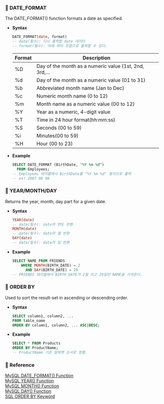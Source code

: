 ### 🥯 DATE_FORMAT
The DATE_FORMAT() function formats a date as specified.<br>
  - **Syntax**
    ```SQL
    DATE_FORMAT(date, format)
    -- date(필수): 다시 출력할 date 데이터
    -- format(필수): 아래 여러 조합으로 출력할 수 있다.
    ```
    |Format|Description|
    |---|---|
    |%D|Day of the month as a numeric value (1st, 2nd, 3rd,...|
    |%d|Day of the month as a numeric value (01 to 31)|
    |%b|Abbreviated month name (Jan to Dec)|
    |%c|Numeric month name (0 to 12)|
    |%m|Month name as a numeric value (00 to 12)|
    |%Y|Year as a numeric, 4-digit value|
    |%T|Time in 24 hour format(hh:mm:ss)|
    |%S|Seconds (00 to 59)|
    |%i|Minutes(00 to 59)|
    |%H|Hour (00 to 23)|
  - **Example**
    ```SQL
    SELECT DATE_FORMAT (BirthDate, "%Y %m %d")
      FROM Employees;
    -- Employees 테이블에서 BirthDate를 "%Y %m %d" 형식으로 출력
    -- ex) 2007 08 08
    ```
### 🌮 YEAR/MONTH/DAY
Returns the year, month, day part for a given date.<br>
  - **Syntax**
    ```SQL
    YEAR(date)
    -- date(필수): date의 연도 반환
    MONTH(date)
    -- date(필수): date의 월 반환
    DAY(date)
    -- date(필수): date의 일 반환
    ```
  - **Example**
    ```SQL
    SELECT NAME FROM FRIENDS
	    WHERE MONTH(BIRTH_DATE) = 2
		  AND DAY(BIRTH_DATE) = 29
    -- FRIENDS 테이블에서 BIRTH_DATE가 2월 이고 29일인 NAME을 가져온다.
    ```
### 🥨 ORDER BY
Used to sort the result-set in ascending or descending order.<br>
  - **Syntax**
    ```SQL
    SELECT column1, column2, ...
    FROM table_name
    ORDER BY column1, column2, ... ASC|DESC;
    ```
  - **Example**
    ```SQL
    SELECT * FROM Products
    ORDER BY ProductName;
    -- ProductName 기준 알파벳 순서로 정렬.
    ```

### 🍕 Reference
[MySQL DATE_FORMAT() Function](https://www.w3schools.com/sql/func_mysql_date_format.asp) <br>
[MySQL YEAR() Function](https://www.w3schools.com/sql/func_mysql_year.asp)<br>
[MySQL MONTH() Function](https://www.w3schools.com/sql/func_mysql_month.asp)<br>
[MySQL DAY() Function](https://www.w3schools.com/sql/func_mysql_day.asp)<br>
[SQL ORDER BY Keyword](https://www.w3schools.com/sql/sql_orderby.asp)
